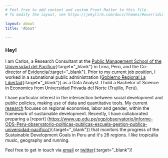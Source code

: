 ```yaml
---
# Feel free to add content and custom Front Matter to this file.
# To modify the layout, see https://jekyllrb.com/docs/themes/#overriding-theme-defaults

layout: about
title: 'About'

---
```


### Hey!

I am Carlos, a Research Consultant at the [Public Management School of the Universidad del Pacífico](https://www.up.edu.pe/egp/){:target="_blank"} in Lima, Perú, and the Co-director of [Evidencia](https://evidencia-pe.com/blog/){:target="_blank"}. Prior to my current job position, I worked in a subnational public administration ([Gobierno Regional La Libertad](https://www.gob.pe/regionlalibertad){:target="_blank"}) as a Data Analyst. I hold a Bachelor of Science in Economics from Universidad Privada del Norte (Trujillo, Perú). 

I have particular interest in the intersection between social development and public policies, making use of data and quantitative tools. My current [research](02_research.markdown) focuses on regional economies, labor and gender, within the framework of sustainable development. Recently, I have collaborated preparing a [report] (https://www.up.edu.pe/egp/observatorio/informe-ODS-Peru-observatorio-politicas-publicas-escuela-gestion-publica-universidad-pacifico/){:target="_blank"}) that monitors the progress of the Sustainable Development Goals in Peru and it's 26 regions. I like tropicália music, geography and running.

Feel free to get in touch via [email](mailto:caerevoredo@gmail.com) or [twitter](https://twitter.com/caerevoredo){:target="_blank"}!
